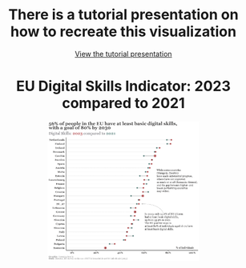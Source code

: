 <h1 align="center"> There is a tutorial presentation on how to recreate this visualization</h1>

<p align="center">
  <a href="https://cozminasecula.github.io/dataviz/2024/2024-08-30/20240830.html" target="_blank">View the tutorial presentation</a>
</p>


<h1 align="center"> EU Digital Skills Indicator: 2023 compared to 2021</h1>

<p align="center">
  <img src="/2024/2024-08-30/20240830.png" width="60%">
</p>

